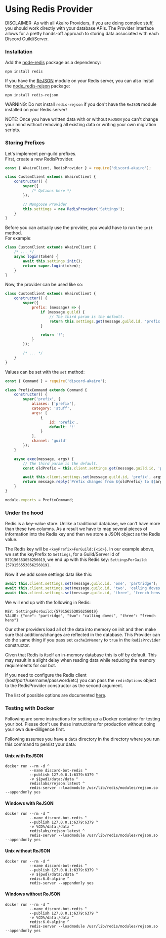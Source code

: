 # Using Redis Provider

DISCLAIMER: As with all Akairo Providers, if you are doing complex stuff, you should
work directly with your database APIs. The Provider interface allows for a pretty
hands-off approach to storing data associated with each Discord Guild/Server.

### Installation

Add the [node-redis](https://github.com/NodeRedis/node-redis) package as a dependency:

```
npm install redis
```

If you have the [ReJSON](https://oss.redislabs.com/redisjson/) module on your Redis
server, you can also install the
[node_redis-rejson](https://github.com/stockholmux/node_redis-rejson) package:

```
npm install redis-rejson
```

WARNING: Do not install `redis-rejson` if you don't have the `ReJSON` module installed
on your Redis server!

NOTE: Once you have written data with or without `ReJSON` you can't change your mind
without removing all existing data or writing your own migration scripts.

### Storing Prefixes

Let's implement per-guild prefixes.  
First, create a new RedisProvider.

```js
const { AkairoClient, RedisProvider } = require('discord-akairo');

class CustomClient extends AkairoClient {
    constructor() {
        super({
            /* Options here */
        });

        // Mongoose Provider
        this.settings = new RedisProvider('Settings');
    }
}
```

Before you can actually use the provider, you would have to run the `init` method.  
For example:

```js
class CustomClient extends AkairoClient {
    /* ... */
    async login(token) {
        await this.settings.init();
        return super.login(token);
    }
}
```

Now, the provider can be used like so:

```js
class CustomClient extends AkairoClient {
    constructor() {
        super({
            prefix: (message) => {
                if (message.guild) {
                    // The third param is the default.
                    return this.settings.get(message.guild.id, 'prefix', '!');
                }

                return '!';
            }
        });

        /* ... */
    }
}
```

Values can be set with the `set` method:

```js
const { Command } = require('discord-akairo');

class PrefixCommand extends Command {
    constructor() {
        super('prefix', {
            aliases: ['prefix'],
            category: 'stuff',
            args: [
                {
                    id: 'prefix',
                    default: '!'
                }
            ],
            channel: 'guild'
        });
    }

    async exec(message, args) {
        // The third param is the default.
        const oldPrefix = this.client.settings.get(message.guild.id, 'prefix', '!');

        await this.client.settings.set(message.guild.id, 'prefix', args.prefix);
        return message.reply(`Prefix changed from ${oldPrefix} to ${args.prefix}`);
    }
}

module.exports = PrefixCommand;
```

### Under the hood

Redis is a key-value store. Unlike a traditional database, we can't have more than
these two columns. As a result we have to map several pieces of information into
the Redis key and then we store a JSON object as the Redis value.

The Redis key will be `<keyPrefix>ForGuild:{<id>}`. In our example above, we set the
keyPrefix to `Settings`, for a Guild/Server id of `579156553056256019`, we end up
with this Redis key: `SettingsForGuild:{579156553056256019}`.

Now if we add some settings data like this:

```js
await this.client.settings.set(message.guild.id, 'one', 'partridge');
await this.client.settings.set(message.guild.id, 'two', 'calling doves');
await this.client.settings.set(message.guild.id, 'three', 'french hens');
```

We will end up with the following in Redis:

```
KEY: SettingsForGuild:{579156553056256019}
VALUE: {"one": "partridge", "two": "calling doves", "three": "french hens"}
```

Our other providers load all of the data into memory on init and then make sure that
additions/changes are reflected in the database. This Provider can do the same thing
if you pass set `cacheInMemory` to `true` in the `RedisProvider` constructor.

Given that Redis is itself an in-memory database this is off by default. This may
result in a slight delay when reading data while reducing the memory requirements
for our bot.

If you need to configure the Redis client (host/port/username/password/etc) you can
pass the `redisOptions` object to the RedisProvider constructor as the second
argument.

The list of possible options are documented
[here](https://github.com/NodeRedis/node-redis#rediscreateclient).

### Testing with Docker

Following are some instructions for setting up a Docker container for testing your
bot. Please don't use these instructions for production without doing your own
due-dilligence first.

Following assumes you have a `data` directory in the directory where you run this
command to persist your data:

#### Unix with ReJSON
```
docker run --rm -d ^
           --name discord-bot-redis ^
           --publish 127.0.0.1:6379:6379 ^
           -v ${pwd}/data:/data ^
           redislabs/rejson:latest ^
           redis-server --loadmodule /usr/lib/redis/modules/rejson.so --appendonly yes
```

#### Windows with ReJSON
```
docker run --rm -d ^
           --name discord-bot-redis ^
           --publish 127.0.0.1:6379:6379 ^
           -v %CD%/data:/data ^
           redislabs/rejson:latest ^
           redis-server --loadmodule /usr/lib/redis/modules/rejson.so --appendonly yes
```

#### Unix without ReJSON
```
docker run --rm -d ^
           --name discord-bot-redis ^
           --publish 127.0.0.1:6379:6379 ^
           -v ${pwd}/data:/data ^
           redis:6.0-alpine ^
           redis-server --appendonly yes
```

#### Windows without ReJSON
```
docker run --rm -d ^
           --name discord-bot-redis ^
           --publish 127.0.0.1:6379:6379 ^
           -v %CD%/data:/data ^
           redis:6.0-alpine ^
           redis-server --loadmodule /usr/lib/redis/modules/rejson.so --appendonly yes
```